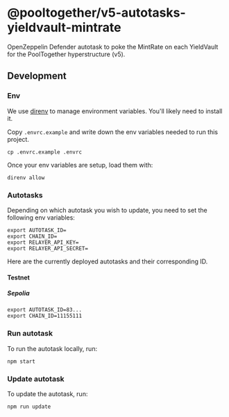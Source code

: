 # @pooltogether/v5-autotasks-yieldvault-mintrate

OpenZeppelin Defender autotask to poke the MintRate on each YieldVault for the PoolTogether hyperstructure (v5).

## Development

### Env

We use [direnv](https://direnv.net) to manage environment variables. You'll likely need to install it.

Copy `.envrc.example` and write down the env variables needed to run this project.
```
cp .envrc.example .envrc
```

Once your env variables are setup, load them with:
```
direnv allow
```

### Autotasks

Depending on which autotask you wish to update, you need to set the following env variables:

```
export AUTOTASK_ID=
export CHAIN_ID=
export RELAYER_API_KEY=
export RELAYER_API_SECRET=
```

Here are the currently deployed autotasks and their corresponding ID.

#### Testnet
##### Sepolia

```
export AUTOTASK_ID=83...
export CHAIN_ID=11155111
```


### Run autotask

To run the autotask locally, run:

```
npm start
```

### Update autotask

To update the autotask, run:

```
npm run update
```
